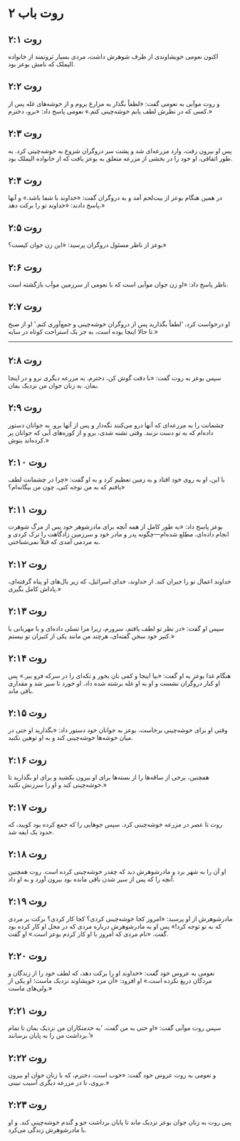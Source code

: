 # روت باب ۲

## روت ۲:۱

اکنون نعومی خویشاوندی از طرف شوهرش داشت، مردی بسیار ثروتمند از خانواده الیملک که نامش بوعز بود.

## روت ۲:۲

و روت موآبی به نعومی گفت: «لطفاً بگذار به مزارع بروم و از خوشه‌های غله پس از کسی که در نظرش لطف یابم خوشه‌چینی کنم.» نعومی پاسخ داد: «برو، دخترم.»

## روت ۲:۳

پس او بیرون رفت، وارد مزرعه‌ای شد و پشت سر دروگران شروع به خوشه‌چینی کرد. به طور اتفاقی، او خود را در بخشی از مزرعه متعلق به بوعز یافت که از خانواده الیملک بود.

## روت ۲:۴

در همین هنگام بوعز از بیت‌لحم آمد و به دروگران گفت: «خداوند با شما باشد.» و آنها پاسخ دادند: «خداوند تو را برکت دهد.»

## روت ۲:۵

بوعز از ناظر مسئول دروگران پرسید: «این زن جوان کیست؟»

## روت ۲:۶

ناظر پاسخ داد: «او زن جوان موآبی است که با نعومی از سرزمین موآب بازگشته است.

## روت ۲:۷

او درخواست کرد، ‘لطفاً بگذارید پس از دروگران خوشه‌چینی و جمع‌آوری کنم.’ او از صبح تا حالا اینجا بوده است، به جز یک استراحت کوتاه در سایه.»

---

## روت ۲:۸

سپس بوعز به روت گفت: «با دقت گوش کن، دخترم. به مزرعه دیگری نرو و در اینجا بمان. به زنان جوان من نزدیک بمان.

## روت ۲:۹

چشمانت را به مزرعه‌ای که آنها درو می‌کنند نگه‌دار و پس از آنها برو. به جوانان دستور داده‌ام که به تو دست نزنند. وقتی تشنه شدی، برو و از کوزه‌های آبی که جوانان پر کرده‌اند بنوش.»

## روت ۲:۱۰

با این، او به روی خود افتاد و به زمین تعظیم کرد و به او گفت: «چرا در چشمانت لطف یافتم که به من توجه کنی، چون من بیگانه‌ام؟»

## روت ۲:۱۱

بوعز پاسخ داد: «به طور کامل از همه آنچه برای مادرشوهر خود پس از مرگ شوهرت انجام داده‌ای، مطلع شده‌ام—چگونه پدر و مادر خود و سرزمین زادگاهت را ترک کردی و به مردمی آمدی که قبلاً نمی‌شناختی.

## روت ۲:۱۲

خداوند اعمال تو را جبران کند. از خداوند، خدای اسرائیل، که زیر بال‌های او پناه گرفته‌ای، پاداش کامل بگیری.»

## روت ۲:۱۳

سپس او گفت: «در نظر تو لطف یافتم، سرورم، زیرا مرا تسلی داده‌ای و با مهربانی با کنیز خود سخن گفته‌ای، هرچند من مانند یکی از کنیزان تو نیستم.»

## روت ۲:۱۴

هنگام غذا بوعز به او گفت: «بیا اینجا و کمی نان بخور و تکه‌ای را در سرکه فرو ببر.» پس او کنار دروگران نشست و او به او غله برشته شده داد. او خورد تا سیر شد و مقداری باقی ماند.

## روت ۲:۱۵

وقتی او برای خوشه‌چینی برخاست، بوعز به جوانان خود دستور داد: «بگذارید او حتی در میان خوشه‌ها خوشه‌چینی کند و به او توهین نکنید.

## روت ۲:۱۶

همچنین، برخی از ساقه‌ها را از بسته‌ها برای او بیرون بکشید و برای او بگذارید تا خوشه‌چینی کند و او را سرزنش نکنید.»

## روت ۲:۱۷

روت تا عصر در مزرعه خوشه‌چینی کرد. سپس جوهایی را که جمع کرده بود کوبید، که حدود یک ایفه شد.

## روت ۲:۱۸

او آن را به شهر برد و مادرشوهرش دید که چقدر خوشه‌چینی کرده است. روت همچنین آنچه را که پس از سیر شدن باقی مانده بود بیرون آورد و به او داد.

## روت ۲:۱۹

مادرشوهرش از او پرسید: «امروز کجا خوشه‌چینی کردی؟ کجا کار کردی؟ برکت بر مردی که به تو توجه کرد!» پس او به مادرشوهرش درباره مردی که در محل او کار کرده بود گفت. «نام مردی که امروز با او کار کردم بوعز است.» او گفت.

## روت ۲:۲۰

نعومی به عروس خود گفت: «خداوند او را برکت دهد، که لطف خود را از زندگان و مردگان دریغ نکرده است.» او افزود: «آن مرد خویشاوند نزدیک ماست؛ او یکی از ولی‌های ماست.»

## روت ۲:۲۱

سپس روت موآبی گفت: «او حتی به من گفت، ‘به خدمتکاران من نزدیک بمان تا تمام برداشت من را به پایان برسانند.’»

## روت ۲:۲۲

و نعومی به روت عروس خود گفت: «خوب است، دخترم، که با زنان جوان او بیرون بروی، تا در مزرعه دیگری آسیب نبینی.»

## روت ۲:۲۳

پس روت به زنان جوان بوعز نزدیک ماند تا پایان برداشت جو و گندم خوشه‌چینی کند. و او با مادرشوهرش زندگی می‌کرد.
